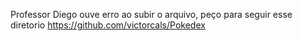 Professor Diego ouve erro ao subir o arquivo, peço para seguir esse diretorio https://github.com/victorcals/Pokedex
